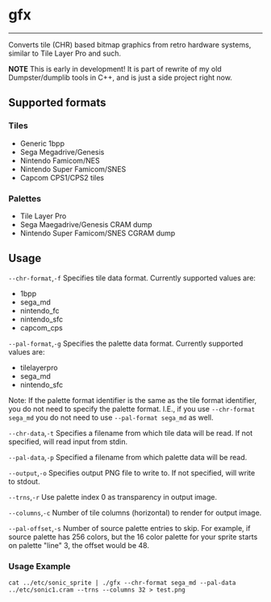 # gfx
---
Converts tile (CHR) based bitmap graphics from retro hardware systems, similar to Tile Layer Pro and such.

**NOTE**
This is early in development! It is part of rewrite of my old Dumpster/dumplib tools in C++, and is just a side project right now.

## Supported formats
### Tiles
- Generic 1bpp
- Sega Megadrive/Genesis
- Nintendo Famicom/NES
- Nintendo Super Famicom/SNES
- Capcom CPS1/CPS2 tiles

### Palettes
- Tile Layer Pro
- Sega Maegadrive/Genesis CRAM dump
- Nintendo Super Famicom/SNES CGRAM dump

## Usage
```--chr-format```,```-f```
Specifies tile data format. Currently supported values are:
- 1bpp
- sega_md
- nintendo_fc
- nintendo_sfc
- capcom_cps

```--pal-format```,```-g```
Specifies the palette data format. Currently supported values are:
- tilelayerpro
- sega_md
- nintendo_sfc

Note: If the palette format identifier is the same as the tile format identifier, you do not need to specify the palette format. I.E., if you use ```--chr-format sega_md``` you do not need to use ```--pal-format sega_md``` as well.

```--chr-data```,```-t```
Specifies a filename from which tile data will be read. If not specified, will read input from stdin.

```--pal-data```,```-p```
Specified a filename from which palette data will be read.

```--output```,```-o```
Specifies output PNG file to write to. If not specified, will write to stdout.

```--trns```,```-r```
Use palette index 0 as transparency in output image.

```--columns```,```-c```
Number of tile columns (horizontal) to render for output image.

```--pal-offset```,```-s```
Number of source palette entries to skip. For example, if source palette has 256 colors, but the 16 color palette for your sprite starts on palette "line" 3, the offset would be 48.

### Usage Example
    cat ../etc/sonic_sprite | ./gfx --chr-format sega_md --pal-data ../etc/sonic1.cram --trns --columns 32 > test.png